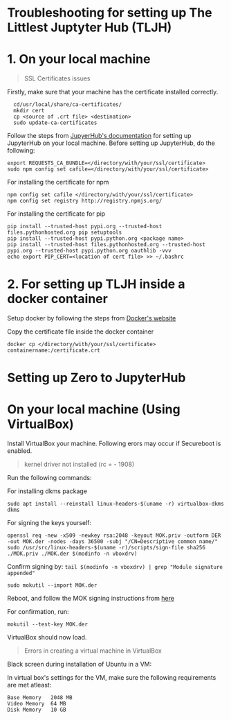# Troubleshooting for setting up The Littlest Juptyter Hub (TLJH)
# 1. On your local machine

> SSL Certificates issues 

Firstly, make sure that your machine has the certificate installed correctly. 

```shell
  cd/usr/local/share/ca-certificates/
  mkdir cert
  cp <source of .crt file> <destination>
  sudo update-ca-certificates
```

Follow the steps from [JupyerHub's documentation](https://tljh.jupyter.org/en/latest/install/custom-server.html) for setting up JupyterHub on your local machine.
Before setting up JupyterHub, do the following: 

```shell
export REQUESTS_CA_BUNDLE=</directory/with/your/ssl/certificate>
sudo npm config set cafile=</directory/with/your/ssl/certificate>
```

For installing the certificate for npm  
```shell
npm config set cafile </directory/with/your/ssl/certificate>
npm config set registry http://registry.npmjs.org/
```
For installing the certificate for pip 
```shell
pip install --trusted-host pypi.org --trusted-host files.pythonhosted.org pip setuptools
pip install --trusted-host pypi.python.org <package name>
pip install --trusted-host files.pythonhosted.org --trusted-host pypi.org --trusted-host pypi.python.org oauthlib -vvv
echo export PIP_CERT=<location of cert file> >> ~/.bashrc
```
# 2. For setting up TLJH inside a docker container 

Setup docker by following the steps from [Docker's website](https://docs.docker.com/install/linux/docker-ce/ubuntu/)

Copy the certificate file inside the docker container 

```shell 
docker cp </directory/with/your/ssl/certificate> containername:/certificate.crt
```


# Setting up Zero to JupyterHub 
# On your local machine (Using VirtualBox)

Install VirtualBox your machine. Following erors may occur if Secureboot is enabled.

> kernel driver not installed (rc = - 1908)

Run the following commands:

For installing dkms package
```
sudo apt install --reinstall linux-headers-$(uname -r) virtualbox-dkms dkms
```

For signing the keys yourself:

```
openssl req -new -x509 -newkey rsa:2048 -keyout MOK.priv -outform DER -out MOK.der -nodes -days 36500 -subj "/CN=Descriptive common name/"
sudo /usr/src/linux-headers-$(uname -r)/scripts/sign-file sha256 ./MOK.priv ./MOK.der $(modinfo -n vboxdrv)
```

Confirm signing by:
`tail $(modinfo -n vboxdrv) | grep "Module signature appended"`

```
sudo mokutil --import MOK.der
```
Reboot, and follow the MOK signing instructions from [here](https://sourceware.org/systemtap/wiki/SecureBoot)

For confirmation, run:

`mokutil --test-key MOK.der`

VirtualBox should now load.

> Errors in creating a virtual machine in VirtualBox 

Black screen during installation of Ubuntu in a VM:

In virtual box's settings for the VM, make sure the following requirements are met atleast: 

```
Base Memory   2048 MB
Video Memory  64 MB
Disk Memory   10 GB
```











